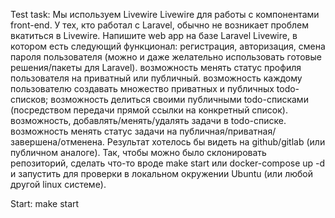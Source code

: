 Test task:
Мы используем Livewire Livewire для работы с компонентами front-end. У тех, кто работал с Laravel, обычно не возникает проблем вкатиться в Livewire.
Напишите web app на базе Laravel Livewire, в котором есть следующий функционал:
регистрация, авторизация, смена пароля пользователя (можно и даже желательно использовать готовые решения/пакеты для Laravel).
возможность менять статус профиля пользователя на приватный или публичный.
возможность каждому пользователю создавать множество приватных и публичных todo-списков;
возможность делиться своими публичными todo-списками (посредством передачи прямой ссылки на конкретный список).
возможность, добавлять/менять/удалять задачи в todo-списке.
возможность менять статус задачи на публичная/приватная/завершена/отменена.
Результат хотелось бы видеть на github/gitlab (или публичном аналоге). Так, чтобы можно было склонировать репозиторий, сделать что-то вроде make start или docker-compose up -d и запустить для проверки в локальном окружении Ubuntu (или любой другой linux системе).

Start:
make start